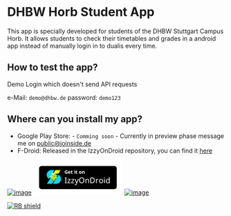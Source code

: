 # DHBW Horb Student App

This app is specially developed for students of the DHBW Stuttgart Campus Horb. It allows students to check their timetables and grades in a android app instead of manually login in to dualis every time.


## How to test the app?
Demo Login which doesn't send API requests

e-Mail: `demo@dhbw.de`
password: `demo123`

## Where can you install my app?
- Google Play Store: - `Comming soon` - Currently in preview phase message me on [public@joinside.de](mailto:public@joinside.de)
- F-Droid: Released in the IzzyOnDroid repository, you can find it [here](https://apt.izzysoft.de/packages/de.fampopprol.dhbwhorb)

[<img height="80px" alt="image" src="https://github.com/user-attachments/assets/0731327c-7867-4b7e-b981-e07f38071304" />](https://play.google.com/store/apps/details?id=de.fampopprol.dhbwhorb&pcampaignid=web_share) 
[<img src="./assets/izzyOnDroid.png" alt="IzzyOnDroid" height="80px">](https://apt.izzysoft.de/packages/de.fampopprol.dhbwhorb)
[<img height="80px" alt="image" src="https://github.com/user-attachments/assets/eb4410df-5e0a-4851-bf6b-6f951ffa2a9c" />](https://github.com/Joinsider/dhbw/releases)



[<img src="https://shields.rbtlog.dev/simple/de.fampopprol.dhbwhorb" alt="RB shield">](https://shields.rbtlog.dev/de.fampopprol.dhbwhorb)
